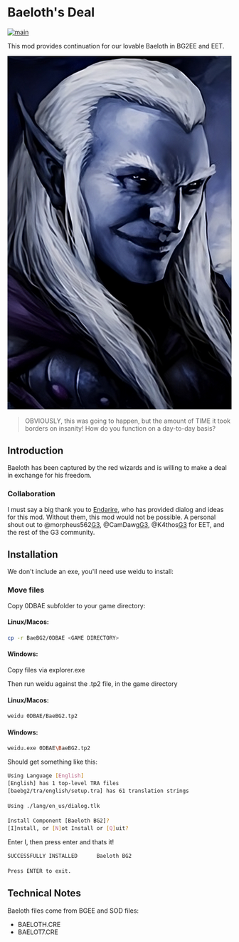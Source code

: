# Baeloth's Deal

[![main](https://github.com/dark0dave/BaeBG2/actions/workflows/main.yaml/badge.svg)](https://github.com/dark0dave/BaeBG2/actions/workflows/main.yaml)

This mod provides continuation for our lovable Baeloth in BG2EE and EET.

![All right... but NOT because you TOLD me to.](0DBAE/portraits/BAELOTHL.BMP)

> OBVIOUSLY, this was going to happen, but the amount of TIME it took borders on insanity! How do you function on a day-to-day basis?

## Introduction

Baeloth has been captured by the red wizards and is willing to make a deal in exchange for his freedom.

### Collaboration

I must say a big thank you to [Endarire](https://www.gibberlings3.net/profile/5772-endarire/), who has provided dialog and ideas for this mod. Without them, this mod would not be possible. A personal shout out to @morpheus562[G3](https://www.gibberlings3.net/profile/11591-morpheus562/), @CamDawg[G3](https://www.gibberlings3.net/profile/8-camdawg/), @K4thos[G3](https://www.gibberlings3.net/profile/6804-k4thos/) for EET, and the rest of the G3 community.

## Installation

We don't include an exe, you'll need use weidu to install:

### Move files

Copy 0DBAE subfolder to your game directory:

#### Linux/Macos:

```sh
cp -r BaeBG2/0DBAE <GAME DIRECTORY>
```

#### Windows:

Copy files via explorer.exe

Then run weidu against the .tp2 file, in the game directory

#### Linux/Macos:
```sh
weidu 0DBAE/BaeBG2.tp2
```

#### Windows:
```sh
weidu.exe 0DBAE\BaeBG2.tp2
```

Should get something like this:

```sh
Using Language [English]
[English] has 1 top-level TRA files
[baebg2/tra/english/setup.tra] has 61 translation strings

Using ./lang/en_us/dialog.tlk

Install Component [Baeloth BG2]?
[I]nstall, or [N]ot Install or [Q]uit?
```

Enter I, then press enter and thats it!

```sh
SUCCESSFULLY INSTALLED      Baeloth BG2

Press ENTER to exit.
```

## Technical Notes

Baeloth files come from BGEE and SOD files:

- BAELOTH.CRE
- BAELOT7.CRE
